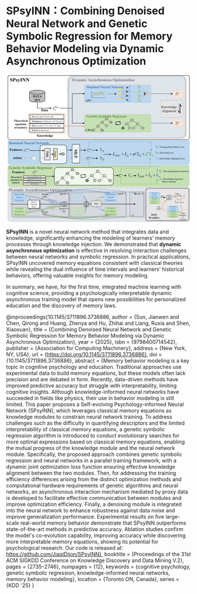 # SPsyINN：Combining Denoised Neural Network and Genetic Symbolic Regression for Memory Behavior Modeling via Dynamic Asynchronous Optimization

![avator](Images/SPsyINN.png)

**SPsyINN** is a novel neural network method that integrates data and knowledge, significantly enhancing the modeling of learners’ memory processes through knowledge injection. We demonstrated that **dynamic asynchronous optimization** is effective in resolving interaction challenges between neural networks and symbolic regression. In practical applications, SPsyINN uncovered memory equations consistent with classical theories while revealing the dual influence of time intervals and learners’ historical behaviors, offering valuable insights for memory modeling.

In summary, we have, for the first time, integrated machine learning with cognitive science, providing a psychologically interpretable dynamic asynchronous training model that opens new possibilities for personalized education and the discovery of memory laws.

@inproceedings{10.1145/3711896.3736886,
author = {Sun, Jianwen and Chen, Qirong and Huang, Zhenya and Hu, Zhihai and Liang, Ruxia and Shen, Xiaoxuan},
title = {Combining Denoised Neural Network and Genetic Symbolic Regression for Memory Behavior Modeling via Dynamic Asynchronous Optimization},
year = {2025},
isbn = {9798400714542},
publisher = {Association for Computing Machinery},
address = {New York, NY, USA},
url = {https://doi.org/10.1145/3711896.3736886},
doi = {10.1145/3711896.3736886},
abstract = {Memory behavior modeling is a key topic in cognitive psychology and education. Traditional approaches use experimental data to build memory equations, but these models often lack precision and are debated in form. Recently, data-driven methods have improved predictive accuracy but struggle with interpretability, limiting cognitive insights. Although knowledge-informed neural networks have succeeded in fields like physics, their use in behavior modeling is still limited. This paper proposes a Self-evolving Psychology-informed Neural Network (SPsyINN), which leverages classical memory equations as knowledge modules to constrain neural network training. To address challenges such as the difficulty in quantifying descriptors and the limited interpretability of classical memory equations, a genetic symbolic regression algorithm is introduced to conduct evolutionary searches for more optimal expressions based on classical memory equations, enabling the mutual progress of the knowledge module and the neural network module. Specifically, the proposed approach combines genetic symbolic regression and neural networks in a parallel training framework, with a dynamic joint optimization loss function ensuring effective knowledge alignment between the two modules. Then, for addressing the training efficiency differences arising from the distinct optimization methods and computational hardware requirements of genetic algorithms and neural networks, an asynchronous interaction mechanism mediated by proxy data is developed to facilitate effective communication between modules and improve optimization efficiency. Finally, a denoising module is integrated into the neural network to enhance robustness against data noise and improve generalization performance. Experimental results on five large-scale real-world memory behavior demonstrate that SPsyINN outperforms state-of-the-art methods in predictive accuracy. Ablation studies confirm the model's co-evolution capability, improving accuracy while discovering more interpretable memory equations, showing its potential for psychological research. Our code is released at: https://github.com/JiaqiDijon/SPsyINN},
booktitle = {Proceedings of the 31st ACM SIGKDD Conference on Knowledge Discovery and Data Mining V.2},
pages = {2735–2746},
numpages = {12},
keywords = {cognitive psychology, genetic symbolic regression, knowledge-informed neural networks, memory behavior modeling},
location = {Toronto ON, Canada},
series = {KDD '25}
}
